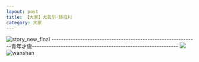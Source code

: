 ```yaml
---
layout: post
title: 【大家】尤瓦尔·赫拉利
category: 大家
---
```

![story_new_final](http://rdr022gcy.hd-bkt.clouddn.com/img/story_new_final_0322.png)
-------------------------------------------------------------青年才俊-------------------------------------------------------------
![](http://rc5p5sl4z.hd-bkt.clouddn.com/img/men-history-220512-new-2.jpeg)
![wanshan](http://rdr022gcy.hd-bkt.clouddn.com/img/wanshan.png)





  




